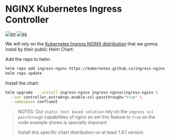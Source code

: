 # NGINX Kubernetes Ingress Controller

[![en](https://img.shields.io/badge/lang-en-red.svg)](https://github.com/ogomezso/cfk-runbooks/blob/main/ingress/nginx/README.md)
[![es](https://img.shields.io/badge/lang-es-yellow.svg)](https://github.com/ogomezso/cfk-runbooks/blob/main/ingress/nginx/README.es.md)

We will rely on the [Kubernetes Ingress NGINX distribution](https://kubernetes.github.io/ingress-nginx/) that we gonna instal by their public Helm Chart:

Add the repo to helm:

```bash
helm repo add ingress-nginx https://kubernetes.github.io/ingress-nginx
helm repo update
```

Install the chart:

```bash
helm upgrade  --install ingress-nginx ingress-nginx/ingress-nginx \
  --set controller.extraArgs.enable-ssl-passthrough="true" \
  --namespace confluent
```

> NOTES:
> Our `static host based solution` rely on the `ingress ssl passthrough` capabilities of nginx so set this feature to `true` as the code example shows is specially imporant
>
> Install this specific chart distribution on at least 1.9.1 version